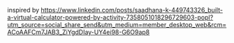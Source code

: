 inspired by https://www.linkedin.com/posts/saadhana-k-449743326_built-a-virtual-calculator-powered-by-activity-7358051018296729603-popl?utm_source=social_share_send&utm_medium=member_desktop_web&rcm=ACoAAFCm7JAB3_ZiYgdDIay-UY4ei98-G6O9ap8
